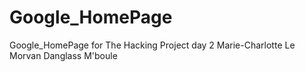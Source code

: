 # Google_HomePage
Google_HomePage for The Hacking Project day 2
Marie-Charlotte Le Morvan
Danglass M'boule
